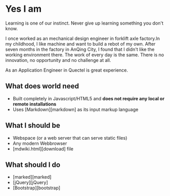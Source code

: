 Yes I am
=====

Learning is one of our instinct.
Never give up learning something you don't know.

I once worked as an mechanical design engineer in forklift axle factory.In my childhood, I like machine and want to build a rebot of my own. 
After seven months in the factory in AnQing City, I found that I didn't like the working environment there. The work of every day is the same. There is no innovation, no opportunity and no challenge at all.


As an Application Engineer in Quectel is great experience.


What does world need
--------

  * Built completely in Javascript/HTML5 and __does not require any local or remote installations__
  * Uses [Markdown][markdown] as its input markup language



What I should be
------------

* Webspace (or a web server that can serve static files)
* Any modern Webbrowser
* [mdwiki.html][download] file


What should I do
-----------------

  * [marked][marked]
  * [jQuery][jQuery]
  * [Bootstrap][bootstrap]
